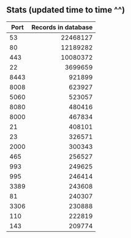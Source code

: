 Stats (updated time to time ^^)
----

Port|Records in database
|---|--:|
53|22468127
80|12189282
443|10080372
22|3699659
8443|921899
8008|623927
5060|523057
8080|480416
8000|467834
21|408101
23|326571
2000|300343
465|256527
993|249625
995|246414
3389|243608
81|240307
3306|230888
110|222819
143|209774
